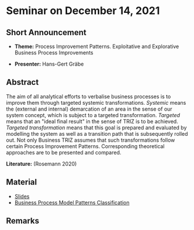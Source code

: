 # Seminar on December 14, 2021

## Short Announcement

* __Theme:__ Process Improvement Patterns. Exploitative and Explorative
  Business Process Improvements

* __Presenter:__ Hans-Gert Gräbe

## Abstract

The aim of all analytical efforts to verbalise business processes is to
improve them through targeted systemic transformations. _Systemic_ means the
(external and internal) demarcation of an area in the sense of our system
concept, which is subject to a targeted transformation.  _Targeted_ means that
an "ideal final result" in the sense of TRIZ is to be achieved. _Targeted
transformation_ means that this goal is prepared and evaluated by modelling
the system as well as a transition path that is subsequently rolled out. Not
only Business TRIZ assumes that such transformations follow certain Process
Improvement Patterns. Corresponding theoretical approaches are to be presented
and compared.

__Literature:__ (Rosemann 2020)

## Material

* [Slides](Slides.pdf)
* [Business Process Model Patterns Classification](http://bpmpatterns.org/)

## Remarks



